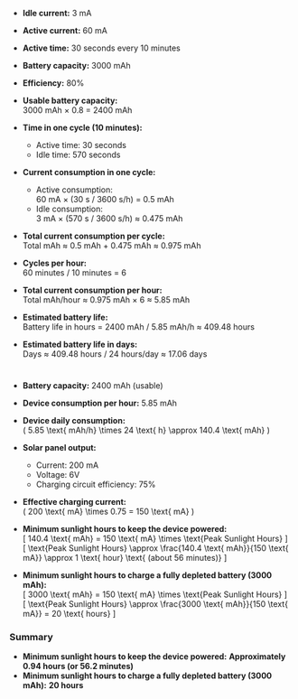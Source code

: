 - **Idle current:** 3 mA
- **Active current:** 60 mA
- **Active time:** 30 seconds every 10 minutes
- **Battery capacity:** 3000 mAh
- **Efficiency:** 80%

- **Usable battery capacity:**  
  3000 mAh × 0.8 = 2400 mAh

- **Time in one cycle (10 minutes):**  
  - Active time: 30 seconds  
  - Idle time: 570 seconds

- **Current consumption in one cycle:**  
  - Active consumption:  
    60 mA × (30 s / 3600 s/h) = 0.5 mAh  
  - Idle consumption:  
    3 mA × (570 s / 3600 s/h) ≈ 0.475 mAh  

- **Total current consumption per cycle:**  
  Total mAh ≈ 0.5 mAh + 0.475 mAh ≈ 0.975 mAh

- **Cycles per hour:**  
  60 minutes / 10 minutes = 6

- **Total current consumption per hour:**  
  Total mAh/hour ≈ 0.975 mAh × 6 ≈ 5.85 mAh

- **Estimated battery life:**  
  Battery life in hours = 2400 mAh / 5.85 mAh/h ≈ 409.48 hours

- **Estimated battery life in days:**  
  Days ≈ 409.48 hours / 24 hours/day ≈ 17.06 days



# 

- **Battery capacity:** 2400 mAh (usable)
- **Device consumption per hour:** 5.85 mAh
- **Device daily consumption:**  
  \( 5.85 \text{ mAh/h} \times 24 \text{ h} \approx 140.4 \text{ mAh} \)

- **Solar panel output:**  
  - Current: 200 mA  
  - Voltage: 6V  
  - Charging circuit efficiency: 75%

- **Effective charging current:**  
  \( 200 \text{ mA} \times 0.75 = 150 \text{ mA} \)

- **Minimum sunlight hours to keep the device powered:**  
  \[
  140.4 \text{ mAh} = 150 \text{ mA} \times \text{Peak Sunlight Hours}
  \]  
  \[
  \text{Peak Sunlight Hours} \approx \frac{140.4 \text{ mAh}}{150 \text{ mA}} \approx 1 \text{ hour} \text{ (about 56 minutes)}
  \]

- **Minimum sunlight hours to charge a fully depleted battery (3000 mAh):**  
  \[
  3000 \text{ mAh} = 150 \text{ mA} \times \text{Peak Sunlight Hours}
  \]  
  \[
  \text{Peak Sunlight Hours} \approx \frac{3000 \text{ mAh}}{150 \text{ mA}} = 20 \text{ hours}
  \]

### Summary
- **Minimum sunlight hours to keep the device powered:** **Approximately 0.94 hours (or 56.2 minutes)**
- **Minimum sunlight hours to charge a fully depleted battery (3000 mAh):** **20 hours**
